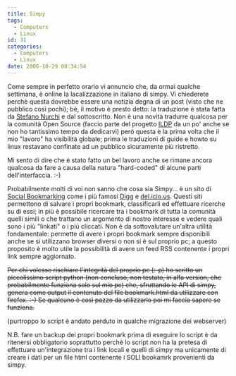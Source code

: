 ```yaml
---
title: Simpy
tags:
  - Computers
  - Linux
id: 31
categories:
  - Computers
  - Linux
date: 2006-10-29 00:34:54
---
```


Come sempre in perfetto orario vi annuncio che, da ormai qualche settimana, è online la lacalizzazione in italiano di simpy. Vi chiederete perchè questa dovrebbe essere una notizia degna di un post (visto che ne pubblico così pochi); bè, il motivo è presto detto: la traduzione è stata fatta da [Stefano Nurchi](http://www.casperize.com) e dal sottoscritto. Non è una novità tradurre qualcosa per la comunità Open Source (faccio parte del progetto [ILDP](http://www.pluto.it/ildp) da un po' anche se non ho tantissimo tempo da dedicarvi) però questa è la prima volta che il mio "lavoro" ha visibilità globale; prima le traduzioni di guide e howto su linux restavano confinate ad un pubblico sicuramente più ristretto.

Mi sento di dire che è stato fatto un bel lavoro anche se rimane ancora qualcosa da fare a causa della natura "hard-coded" di alcune parti dell'interfaccia. :-)

Probabilmente molti di voi non sanno che cosa sia Simpy... è un sito di [Social Bookmarking](http://en.wikipedia.org/wiki/Social_bookmarking) come i più famosi [Digg](http://digg.com) e [del.icio.us](http://del.icio.us/). Questi siti permettono di salvare i propri bookmark, classificarli ed effettuare ricerche su di essi; in più è possibile ricercare tra i bookmark di tutta la comunità quelli simili o che trattano un argomento di nostro interesse e vedere quali sono i più "linkati" o i più cliccati. Non è da sottovalutare un'altra utilità fondamentale: permette di avere i propri bookmark sempre disponibili anche se si utilizzano browser diversi o non si è sul proprio pc; a questo proposito è molto utile la possibilità di avere un feed RSS contenente i propri link sempre aggiornato.

<del datetime="2013-07-31T07:51:41+00:00">Per chi volesse rischiare l'integrità del proprio pc (:-p) ho scritto un piccolissimo script python (non concluso, non testato, in alfa version, che probabilmente funziona solo sul mio pc) che, sfruttando le API di simpy, genera come output il contenuto del file bookmark.html da utilizzare con firefox. :-) Se qualcuno è così pazzo da utilizzarlo poi mi faccia sapere se funziona.</del>

(purtroppo lo script è andato perduto in qualche migrazione dei webserver)

N.B. fare un backup dei propri bookmark prima di eseguire lo script è da ritenersi obbligatorio soprattutto perchè lo script non ha la pretesa di effettuare un'integrazione tra i link locali e quelli di simpy ma unicamente di creare i dati per un file html contenente i SOLI bookamrk provenienti da simpy.